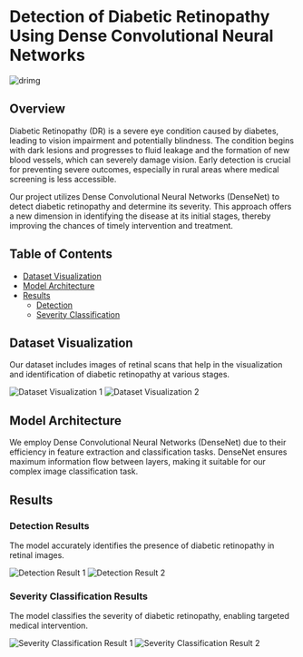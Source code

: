 # Detection of Diabetic Retinopathy Using Dense Convolutional Neural Networks

![drimg](https://github.com/Akshil399/Detection-of-Diabetic-Retinopathy-Using-Dense-Convolution-Neural-Networks/assets/154296041/8d2aac8c-4ca7-4e54-bd14-df0b77ac30aa)


## Overview
Diabetic Retinopathy (DR) is a severe eye condition caused by diabetes, leading to vision impairment and potentially blindness. The condition begins with dark lesions and progresses to fluid leakage and the formation of new blood vessels, which can severely damage vision. Early detection is crucial for preventing severe outcomes, especially in rural areas where medical screening is less accessible.

Our project utilizes Dense Convolutional Neural Networks (DenseNet) to detect diabetic retinopathy and determine its severity. This approach offers a new dimension in identifying the disease at its initial stages, thereby improving the chances of timely intervention and treatment.

## Table of Contents
- [Dataset Visualization](#dataset-visualization)
- [Model Architecture](#model-architecture)
- [Results](#results)
  - [Detection](#detection-results)
  - [Severity Classification](#severity-classification-results)


## Dataset Visualization
Our dataset includes images of retinal scans that help in the visualization and identification of diabetic retinopathy at various stages.

![Dataset Visualization 1](https://github.com/Akshil399/Detection-of-Diabetic-Retinopathy-Using-Dense-Convolution-Neural-Networks/assets/154296041/96971e14-c013-4854-a8fc-caa24b9695aa)
![Dataset Visualization 2](https://github.com/Akshil399/Detection-of-Diabetic-Retinopathy-Using-Dense-Convolution-Neural-Networks/assets/154296041/1af6da7b-b38d-4fb3-8b13-d01b45e25d80)

## Model Architecture
We employ Dense Convolutional Neural Networks (DenseNet) due to their efficiency in feature extraction and classification tasks. DenseNet ensures maximum information flow between layers, making it suitable for our complex image classification task.

## Results

### Detection Results
The model accurately identifies the presence of diabetic retinopathy in retinal images.

![Detection Result 1](https://github.com/Akshil399/Detection-of-Diabetic-Retinopathy-Using-Dense-Convolution-Neural-Networks/assets/154296041/65828f1c-a6ca-4744-b57b-a75526aec59b)
![Detection Result 2](https://github.com/Akshil399/Detection-of-Diabetic-Retinopathy-Using-Dense-Convolution-Neural-Networks/assets/154296041/6f59af0c-43d6-4226-8a6a-5f70a155da24)

### Severity Classification Results
The model classifies the severity of diabetic retinopathy, enabling targeted medical intervention.

![Severity Classification Result 1](https://github.com/Akshil399/Detection-of-Diabetic-Retinopathy-Using-Dense-Convolution-Neural-Networks/assets/154296041/d22fb6d2-01bb-41ee-baeb-1578a60495f8)
![Severity Classification Result 2](https://github.com/Akshil399/Detection-of-Diabetic-Retinopathy-Using-Dense-Convolution-Neural-Networks/assets/154296041/026c411a-b1b4-4d50-8100-3a8953900916)

